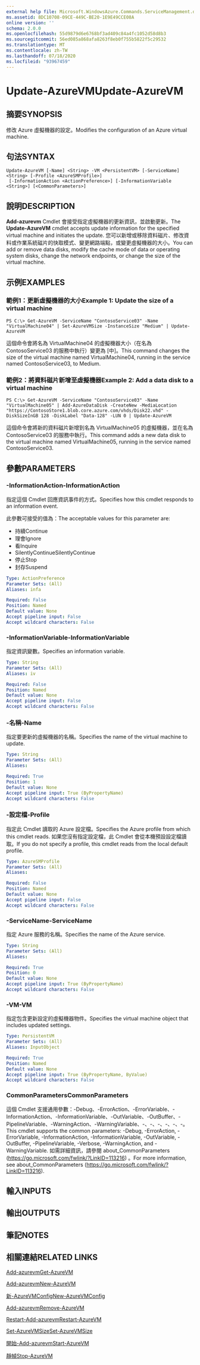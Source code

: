 ```yaml
---
external help file: Microsoft.WindowsAzure.Commands.ServiceManagement.dll-Help.xml
ms.assetid: 8DC10708-09CE-449C-BE20-1E9E49CCE08A
online version: ''
schema: 2.0.0
ms.openlocfilehash: 55d9879d6e6768bf3ad409c84a4fc1052d58d8b3
ms.sourcegitcommit: 56ed085a868afa8263f8eb0f755b5822f5c29532
ms.translationtype: MT
ms.contentlocale: zh-TW
ms.lasthandoff: 07/18/2020
ms.locfileid: "93967459"
---
```

# <span data-ttu-id="ddab1-101">Update-AzureVM</span><span class="sxs-lookup"><span data-stu-id="ddab1-101">Update-AzureVM</span></span>

## <span data-ttu-id="ddab1-102">摘要</span><span class="sxs-lookup"><span data-stu-id="ddab1-102">SYNOPSIS</span></span>
<span data-ttu-id="ddab1-103">修改 Azure 虛擬機器的設定。</span><span class="sxs-lookup"><span data-stu-id="ddab1-103">Modifies the configuration of an Azure virtual machine.</span></span>

## <span data-ttu-id="ddab1-104">句法</span><span class="sxs-lookup"><span data-stu-id="ddab1-104">SYNTAX</span></span>

```
Update-AzureVM [-Name] <String> -VM <PersistentVM> [-ServiceName] <String> [-Profile <AzureSMProfile>]
 [-InformationAction <ActionPreference>] [-InformationVariable <String>] [<CommonParameters>]
```

## <span data-ttu-id="ddab1-105">說明</span><span class="sxs-lookup"><span data-stu-id="ddab1-105">DESCRIPTION</span></span>
<span data-ttu-id="ddab1-106">**Add-azurevm** Cmdlet 會接受指定虛擬機器的更新資訊，並啟動更新。</span><span class="sxs-lookup"><span data-stu-id="ddab1-106">The **Update-AzureVM** cmdlet accepts update information for the specified virtual machine and initiates the update.</span></span>
<span data-ttu-id="ddab1-107">您可以新增或移除資料磁片、修改資料或作業系統磁片的快取模式、變更網路端點，或變更虛擬機器的大小。</span><span class="sxs-lookup"><span data-stu-id="ddab1-107">You can add or remove data disks, modify the cache mode of data or operating system disks, change the network endpoints, or change the size of the virtual machine.</span></span>

## <span data-ttu-id="ddab1-108">示例</span><span class="sxs-lookup"><span data-stu-id="ddab1-108">EXAMPLES</span></span>

### <span data-ttu-id="ddab1-109">範例1：更新虛擬機器的大小</span><span class="sxs-lookup"><span data-stu-id="ddab1-109">Example 1: Update the size of a virtual machine</span></span>
```
PS C:\> Get-AzureVM -ServiceName "ContosoService03" -Name "VirtualMachine04" | Set-AzureVMSize -InstanceSize "Medium" | Update-AzureVM
```

<span data-ttu-id="ddab1-110">這個命令會將名為 VirtualMachine04 的虛擬機器大小（在名為 ContosoService03 的服務中執行）變更為 [中]。</span><span class="sxs-lookup"><span data-stu-id="ddab1-110">This command changes the size of the virtual machine named VirtualMachine04, running in the service named ContosoService03, to Medium.</span></span>

### <span data-ttu-id="ddab1-111">範例2：將資料磁片新增至虛擬機器</span><span class="sxs-lookup"><span data-stu-id="ddab1-111">Example 2: Add a data disk to a virtual machine</span></span>
```
PS C:\> Get-AzureVM -ServiceName "ContosoService03" -Name "VirtualMachine05" | Add-AzureDataDisk -CreateNew -MediaLocation "https://ContosoStore1.blob.core.azure.com/vhds/Disk22.vhd" -DiskSizeInGB 128 -DiskLabel "Data-128" -LUN 0 | Update-AzureVM
```

<span data-ttu-id="ddab1-112">這個命令會將新的資料磁片新增到名為 VirtualMachine05 的虛擬機器，並在名為 ContosoService03 的服務中執行。</span><span class="sxs-lookup"><span data-stu-id="ddab1-112">This command adds a new data disk to the virtual machine named VirtualMachine05, running in the service named ContosoService03.</span></span>

## <span data-ttu-id="ddab1-113">參數</span><span class="sxs-lookup"><span data-stu-id="ddab1-113">PARAMETERS</span></span>

### <span data-ttu-id="ddab1-114">-InformationAction</span><span class="sxs-lookup"><span data-stu-id="ddab1-114">-InformationAction</span></span>
<span data-ttu-id="ddab1-115">指定這個 Cmdlet 回應資訊事件的方式。</span><span class="sxs-lookup"><span data-stu-id="ddab1-115">Specifies how this cmdlet responds to an information event.</span></span>

<span data-ttu-id="ddab1-116">此參數可接受的值為：</span><span class="sxs-lookup"><span data-stu-id="ddab1-116">The acceptable values for this parameter are:</span></span>

- <span data-ttu-id="ddab1-117">持續</span><span class="sxs-lookup"><span data-stu-id="ddab1-117">Continue</span></span>
- <span data-ttu-id="ddab1-118">理會</span><span class="sxs-lookup"><span data-stu-id="ddab1-118">Ignore</span></span>
- <span data-ttu-id="ddab1-119">看</span><span class="sxs-lookup"><span data-stu-id="ddab1-119">Inquire</span></span>
- <span data-ttu-id="ddab1-120">SilentlyContinue</span><span class="sxs-lookup"><span data-stu-id="ddab1-120">SilentlyContinue</span></span>
- <span data-ttu-id="ddab1-121">停止</span><span class="sxs-lookup"><span data-stu-id="ddab1-121">Stop</span></span>
- <span data-ttu-id="ddab1-122">封存</span><span class="sxs-lookup"><span data-stu-id="ddab1-122">Suspend</span></span>

```yaml
Type: ActionPreference
Parameter Sets: (All)
Aliases: infa

Required: False
Position: Named
Default value: None
Accept pipeline input: False
Accept wildcard characters: False
```

### <span data-ttu-id="ddab1-123">-InformationVariable</span><span class="sxs-lookup"><span data-stu-id="ddab1-123">-InformationVariable</span></span>
<span data-ttu-id="ddab1-124">指定資訊變數。</span><span class="sxs-lookup"><span data-stu-id="ddab1-124">Specifies an information variable.</span></span>

```yaml
Type: String
Parameter Sets: (All)
Aliases: iv

Required: False
Position: Named
Default value: None
Accept pipeline input: False
Accept wildcard characters: False
```

### <span data-ttu-id="ddab1-125">-名稱</span><span class="sxs-lookup"><span data-stu-id="ddab1-125">-Name</span></span>
<span data-ttu-id="ddab1-126">指定要更新的虛擬機器的名稱。</span><span class="sxs-lookup"><span data-stu-id="ddab1-126">Specifies the name of the virtual machine to update.</span></span>

```yaml
Type: String
Parameter Sets: (All)
Aliases: 

Required: True
Position: 1
Default value: None
Accept pipeline input: True (ByPropertyName)
Accept wildcard characters: False
```

### <span data-ttu-id="ddab1-127">-設定檔</span><span class="sxs-lookup"><span data-stu-id="ddab1-127">-Profile</span></span>
<span data-ttu-id="ddab1-128">指定此 Cmdlet 讀取的 Azure 設定檔。</span><span class="sxs-lookup"><span data-stu-id="ddab1-128">Specifies the Azure profile from which this cmdlet reads.</span></span>
<span data-ttu-id="ddab1-129">如果您沒有指定設定檔，此 Cmdlet 會從本機預設設定檔讀取。</span><span class="sxs-lookup"><span data-stu-id="ddab1-129">If you do not specify a profile, this cmdlet reads from the local default profile.</span></span>

```yaml
Type: AzureSMProfile
Parameter Sets: (All)
Aliases: 

Required: False
Position: Named
Default value: None
Accept pipeline input: False
Accept wildcard characters: False
```

### <span data-ttu-id="ddab1-130">-ServiceName</span><span class="sxs-lookup"><span data-stu-id="ddab1-130">-ServiceName</span></span>
<span data-ttu-id="ddab1-131">指定 Azure 服務的名稱。</span><span class="sxs-lookup"><span data-stu-id="ddab1-131">Specifies the name of the Azure service.</span></span>

```yaml
Type: String
Parameter Sets: (All)
Aliases: 

Required: True
Position: 0
Default value: None
Accept pipeline input: True (ByPropertyName)
Accept wildcard characters: False
```

### <span data-ttu-id="ddab1-132">-VM</span><span class="sxs-lookup"><span data-stu-id="ddab1-132">-VM</span></span>
<span data-ttu-id="ddab1-133">指定包含更新設定的虛擬機器物件。</span><span class="sxs-lookup"><span data-stu-id="ddab1-133">Specifies the virtual machine object that includes updated settings.</span></span>

```yaml
Type: PersistentVM
Parameter Sets: (All)
Aliases: InputObject

Required: True
Position: Named
Default value: None
Accept pipeline input: True (ByPropertyName, ByValue)
Accept wildcard characters: False
```

### <span data-ttu-id="ddab1-134">CommonParameters</span><span class="sxs-lookup"><span data-stu-id="ddab1-134">CommonParameters</span></span>
<span data-ttu-id="ddab1-135">這個 Cmdlet 支援通用參數：-Debug、-ErrorAction、-ErrorVariable、-InformationAction、-InformationVariable、-OutVariable、-OutBuffer、-PipelineVariable、-WarningAction、-WarningVariable、-、-、-、-、-、-。</span><span class="sxs-lookup"><span data-stu-id="ddab1-135">This cmdlet supports the common parameters: -Debug, -ErrorAction, -ErrorVariable, -InformationAction, -InformationVariable, -OutVariable, -OutBuffer, -PipelineVariable, -Verbose, -WarningAction, and -WarningVariable.</span></span> <span data-ttu-id="ddab1-136">如需詳細資訊，請參閱 about_CommonParameters (https://go.microsoft.com/fwlink/?LinkID=113216) 。</span><span class="sxs-lookup"><span data-stu-id="ddab1-136">For more information, see about_CommonParameters (https://go.microsoft.com/fwlink/?LinkID=113216).</span></span>

## <span data-ttu-id="ddab1-137">輸入</span><span class="sxs-lookup"><span data-stu-id="ddab1-137">INPUTS</span></span>

## <span data-ttu-id="ddab1-138">輸出</span><span class="sxs-lookup"><span data-stu-id="ddab1-138">OUTPUTS</span></span>

## <span data-ttu-id="ddab1-139">筆記</span><span class="sxs-lookup"><span data-stu-id="ddab1-139">NOTES</span></span>

## <span data-ttu-id="ddab1-140">相關連結</span><span class="sxs-lookup"><span data-stu-id="ddab1-140">RELATED LINKS</span></span>

[<span data-ttu-id="ddab1-141">Add-azurevm</span><span class="sxs-lookup"><span data-stu-id="ddab1-141">Get-AzureVM</span></span>](./Get-AzureVM.md)

[<span data-ttu-id="ddab1-142">Add-azurevm</span><span class="sxs-lookup"><span data-stu-id="ddab1-142">New-AzureVM</span></span>](./New-AzureVM.md)

[<span data-ttu-id="ddab1-143">新-AzureVMConfig</span><span class="sxs-lookup"><span data-stu-id="ddab1-143">New-AzureVMConfig</span></span>](./New-AzureVMConfig.md)

[<span data-ttu-id="ddab1-144">Add-azurevm</span><span class="sxs-lookup"><span data-stu-id="ddab1-144">Remove-AzureVM</span></span>](./Remove-AzureVM.md)

[<span data-ttu-id="ddab1-145">Restart-Add-azurevm</span><span class="sxs-lookup"><span data-stu-id="ddab1-145">Restart-AzureVM</span></span>](./Restart-AzureVM.md)

[<span data-ttu-id="ddab1-146">Set-AzureVMSize</span><span class="sxs-lookup"><span data-stu-id="ddab1-146">Set-AzureVMSize</span></span>](./Set-AzureVMSize.md)

[<span data-ttu-id="ddab1-147">開始-Add-azurevm</span><span class="sxs-lookup"><span data-stu-id="ddab1-147">Start-AzureVM</span></span>](./Start-AzureVM.md)

[<span data-ttu-id="ddab1-148">靜幀</span><span class="sxs-lookup"><span data-stu-id="ddab1-148">Stop-AzureVM</span></span>](./Stop-AzureVM.md)


